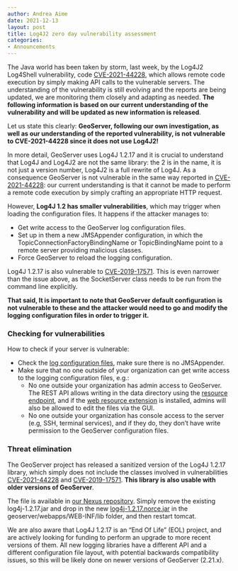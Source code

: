 ```yaml
---
author: Andrea Aime
date: 2021-12-13
layout: post
title: Log4J2 zero day vulnerability assessment
categories:
- Announcements
---
```


The Java world has been taken by storm, last week, by the Log4J2 Log4Shell vulnerability, code [CVE-2021-44228](https://cve.mitre.org/cgi-bin/cvename.cgi?name=CVE-2021-44228), which allows remote code execution by simply making API calls to the vulnerable servers. The understanding of the vulnerability is still evolving and the reports are being updated, we are monitoring them closely and adapting as needed. **The following information is based on our current understanding of the vulnerability and will be updated as new information is released**.

Let us state this clearly: **GeoServer, following our own investigation, as well as our understanding of the reported vulnerability, is not vulnerable to CVE-2021-44228 since it does not use Log4J2!**

In more detail, GeoServer uses Log4J 1.2.17 and it is crucial to understand that Log4J and Log4J2 are not the same library: the 2 is in the name, it is not just a version number, Log4J2 is a full rewrite of Log4J. As a consequence GeoServer is not vulnerable in the same way reported in [CVE-2021-44228](https://cve.mitre.org/cgi-bin/cvename.cgi?name=CVE-2021-44228): our current understanding is that it cannot be made to perform a remote code execution by simply crafting an appropriate HTTP request. 

However, **Log4J 1.2 has smaller vulnerabilities**, which may trigger when loading the configuration files. It happens if the attacker manages to:

* Get write access to the GeoServer log configuration files.
* Set up in them a new JMSAppender configuration, in which the TopicConnectionFactoryBindingName or TopicBindingName point to a remote server providing malicious classes.
* Force GeoServer to reload the logging configuration.

Log4J 1.2.17 is also vulnerable to [CVE-2019-17571](https://cve.mitre.org/cgi-bin/cvename.cgi?name=CVE-2019-17571). This is even narrower than the issue above, as the SocketServer class needs to be run from the command line explicitly.

**That said, It is important to note that GeoServer default configuration is not vulnerable to these and the attacker would need to go and modify the logging configuration files in order to trigger it.**

### Checking for vulnerabilities

How to check if your server is vulnerable:
* Check the [log configuration files](https://docs.geoserver.org/stable/en/user/configuration/logging.html), make sure there is no JMSAppender.
* Make sure that no one outside of your organization can get write access to the logging configuration files, e.g.:
   * No one outside your organization has admin access to GeoServer. The REST API allows writing in the data directory using the [resource endpoint](https://docs.geoserver.org/stable/en/user/rest/api/resources.html), and if the [web resource extension](https://docs.geoserver.org/latest/en/user/configuration/tools/resource/install.html) is installed, admins will also be allowed to edit the files via the GUI.
   * No one outside your organization has console access to the server (e.g, SSH, terminal services), and if they do, they don’t have write permission to the GeoServer configuration files.


### Threat elimination
The GeoServer project has released a sanitized version of the Log4J 1.2.17 library, which simply does not include the classes involved in vulnerabilities [CVE-2021-44228](https://cve.mitre.org/cgi-bin/cvename.cgi?name=CVE-2021-44228) and [CVE-2019-17571](https://cve.mitre.org/cgi-bin/cvename.cgi?name=CVE-2019-17571). **This library is also usable with older versions of GeoServer**. 

The file is available in [our Nexus repository](https://repo.osgeo.org/repository/geotools-releases/log4j/log4j/1.2.17.norce/log4j-1.2.17.norce.jar). Simply remove the existing log4j-1.2.17.jar and drop in the new [log4j-1.2.17.norce.jar](https://repo.osgeo.org/repository/geotools-releases/log4j/log4j/1.2.17.norce/log4j-1.2.17.norce.jar) in the geoserver/webapps/WEB-INF/lib folder, and then restart tomcat.

We are also aware that Log4J 1.2.17 is an “End Of Life” (EOL) project, and are actively looking for funding to perform an upgrade to more recent versions of them. All new logging libraries have a different API and a different configuration file layout, with potential backwards compatibility issues, so this will be likely done on newer versions of GeoServer (2.21.x).
